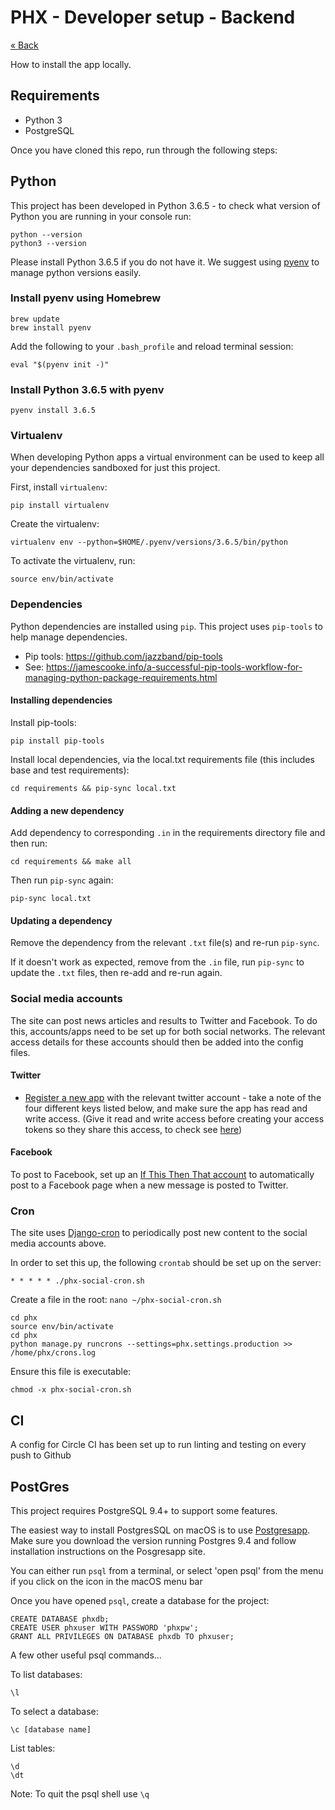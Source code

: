 # PHX - Developer setup - Backend

[&laquo; Back](../README.md)

How to install the app locally.


## Requirements

* Python 3
* PostgreSQL


Once you have cloned this repo, run through the following steps:


## Python

This project has been developed in Python 3.6.5 - to check what version of Python you are running in your console run:

```
python --version
python3 --version
```

Please install Python 3.6.5 if you do not have it. We suggest using [pyenv](https://github.com/pyenv/pyenv) to manage python versions easily.


### Install pyenv using Homebrew

```
brew update
brew install pyenv
```

Add the following to your `.bash_profile` and reload terminal session:

```
eval "$(pyenv init -)"
```


### Install Python 3.6.5 with pyenv

```
pyenv install 3.6.5
```


### Virtualenv

When developing Python apps a virtual environment can be used to keep all your dependencies sandboxed for just this project.

First, install `virtualenv`:

```
pip install virtualenv
```

Create the virtualenv:

```
virtualenv env --python=$HOME/.pyenv/versions/3.6.5/bin/python
```

To activate the virtualenv, run:

```
source env/bin/activate
```


### Dependencies

Python dependencies are installed using `pip`. This project uses `pip-tools` to help manage dependencies.

- Pip tools: https://github.com/jazzband/pip-tools
- See: https://jamescooke.info/a-successful-pip-tools-workflow-for-managing-python-package-requirements.html


#### Installing dependencies

Install pip-tools:

```
pip install pip-tools
```

Install local dependencies, via the local.txt requirements file (this includes base and test requirements):

```
cd requirements && pip-sync local.txt
```

#### Adding a new dependency

Add dependency to corresponding `.in` in the requirements directory file and then run:

```
cd requirements && make all
```

Then run `pip-sync` again:

```
pip-sync local.txt
```

#### Updating a dependency

Remove the dependency from the relevant `.txt` file(s) and re-run `pip-sync`.

If it doesn't work as expected, remove from the `.in` file, run `pip-sync` to update the `.txt` files, then re-add and re-run again.


### Social media accounts

The site can post news articles and results to Twitter and Facebook. To do this, accounts/apps need to be set up for both social networks. The relevant access details for these accounts should then be added into the config files.


#### Twitter

* [Register a new app](https://developer.twitter.com/) with the relevant twitter account - take a note of the four different keys listed below, and make sure the app has read and write access. (Give it read and write access before creating your access tokens so they share this access, to check see [here](https://twitter.com/settings/applications))


#### Facebook

To post to Facebook, set up an [If This Then That account](https://ifttt.com/) to automatically post to a Facebook page when a new message is posted to Twitter.


### Cron

The site uses [Django-cron](http://django-cron.readthedocs.io/) to periodically post new content to the social media accounts above.

In order to set this up, the following `crontab` should be set up on the server:

```
* * * * * ./phx-social-cron.sh
```

Create a file in the root: `nano ~/phx-social-cron.sh`

```
cd phx
source env/bin/activate
cd phx
python manage.py runcrons --settings=phx.settings.production >> /home/phx/crons.log
```

Ensure this file is executable:

```
chmod -x phx-social-cron.sh
```


## CI

A config for Circle CI has been set up to run linting and testing on every push to Github


## PostGres

This project requires PostgreSQL 9.4+ to support some features.

The easiest way to install PostgresSQL on macOS is to use [Postgresapp](http://postgresapp.com/). Make sure you download the version running Postgres 9.4 and follow installation instructions on the Posgresapp site.

You can either run `psql` from a terminal, or select 'open psql' from the menu if you click on the icon in the macOS menu bar

Once you have opened `psql`, create a database for the project:

```
CREATE DATABASE phxdb;
CREATE USER phxuser WITH PASSWORD 'phxpw';
GRANT ALL PRIVILEGES ON DATABASE phxdb TO phxuser;
```

A few other useful psql commands...

To list databases:

```
\l
```

To select a database:

```
\c [database name]
```

List tables:

```
\d
\dt
```

Note: To quit the psql shell use `\q`
